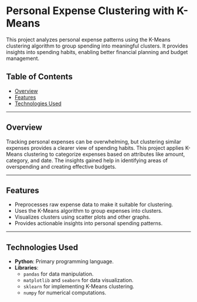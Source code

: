 # Personal Expense Clustering with K-Means

This project analyzes personal expense patterns using the K-Means clustering algorithm to group spending into meaningful clusters. It provides insights into spending habits, enabling better financial planning and budget management.

## Table of Contents
- [Overview](#overview)
- [Features](#features)
- [Technologies Used](#technologies-used)

---

## Overview
Tracking personal expenses can be overwhelming, but clustering similar expenses provides a clearer view of spending habits. This project applies K-Means clustering to categorize expenses based on attributes like amount, category, and date. The insights gained help in identifying areas of overspending and creating effective budgets.

---

## Features
- Preprocesses raw expense data to make it suitable for clustering.
- Uses the K-Means algorithm to group expenses into clusters.
- Visualizes clusters using scatter plots and other graphs.
- Provides actionable insights into personal spending patterns.

---

## Technologies Used
- **Python**: Primary programming language.
- **Libraries**:
  - `pandas` for data manipulation.
  - `matplotlib` and `seaborn` for data visualization.
  - `sklearn` for implementing K-Means clustering.
  - `numpy` for numerical computations.

